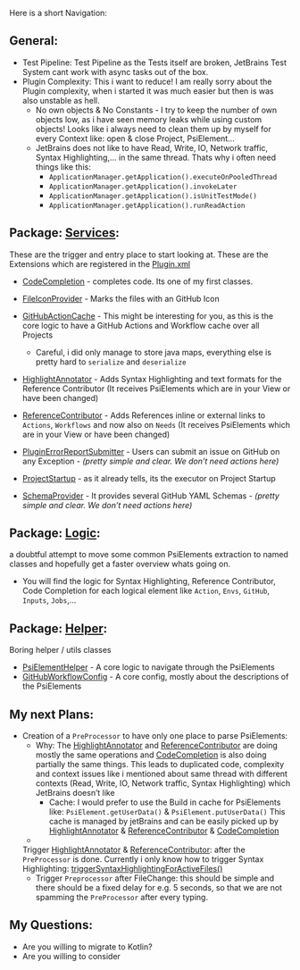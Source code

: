 Here is a short Navigation:

## General:

- Test Pipeline: Test Pipeline as the Tests itself are broken, JetBrains Test System cant work with async tasks out of
  the box.
- Plugin Complexity: This i want to reduce! I am really sorry about the Plugin complexity, when i started it was much
  easier but then is was also unstable as hell.
    - No own objects & No Constants - I try to keep the number of own objects low, as i have seen memory leaks while
      using custom objects! Looks like i always need to clean them up by myself for every Context like: open & close
      Project, PsiElement…
    - JetBrains does not like to have Read, Write, IO, Network traffic, Syntax Highlighting,… in the same thread. Thats
      why i often need things like this:
        - `ApplicationManager.getApplication().executeOnPooledThread`
        - `ApplicationManager.getApplication().invokeLater`
        - `ApplicationManager.getApplication().isUnitTestMode()`
        - `ApplicationManager.getApplication().runReadAction`

## Package:  [Services](https://github.com/YunaBraska/github-workflow-plugin/tree/main/src/main/java/com/github/yunabraska/githubworkflow/services):

These are the trigger and entry place to start looking at. These are the Extensions which are registered in
the  [Plugin.xml](https://github.com/YunaBraska/github-workflow-plugin/blob/main/src/main/resources/META-INF/plugin.xml)

- [CodeCompletion](https://github.com/YunaBraska/github-workflow-plugin/blob/main/src/main/java/com/github/yunabraska/githubworkflow/services/CodeCompletion.java)  -
  completes code. Its one of my first classes.
- [FileIconProvider](https://github.com/YunaBraska/github-workflow-plugin/blobmain/src/main/java/com/github/yunabraska/githubworkflow/services/FileIconProvider.java)  -
  Marks the files with an GitHub Icon
- [GitHubActionCache](https://github.com/YunaBraska/github-workflow-plugin/blob/main/src/main/java/com/github/yunabraska/githubworkflow/services/GitHubActionCache.java)  -
  This might be interesting for you, as this is the core logic to have a GitHub Actions and Workflow cache over all
  Projects
    - Careful, i did only manage to store java maps, everything else is pretty hard to  `serialize`  and  `deserialize`

- [HighlightAnnotator](https://github.com/YunaBraska/github-workflow-plugin/blob/main/src/main/java/com/github/yunabraska/githubworkflow/services/HighlightAnnotator.java)  -
  Adds Syntax Highlighting and text formats for the Reference Contributor (It receives PsiElements which are in your
  View or have been changed)
- [ReferenceContributor](https://github.com/YunaBraska/github-workflow-plugin/blob/main/src/main/java/com/github/yunabraska/githubworkflow/services/ReferenceContributor.java)  -
  Adds References inline or external links to  `Actions`,  `Workflows`  and now also on  `Needs`  (It receives
  PsiElements which are in your View or have been changed)
- [PluginErrorReportSubmitter](https://github.com/YunaBraska/github-workflow-plugin/blob/main/src/main/java/com/github/yunabraska/githubworkflow/services/PluginErrorReportSubmitter.java)  -
  Users can submit an issue on GitHub on any Exception -  _(pretty simple and clear. We don’t need actions here)_
- [ProjectStartup](https://github.com/YunaBraska/github-workflow-plugin/blob/main/src/main/java/com/github/yunabraska/githubworkflow/services/ProjectStartup.java)  -
  as it already tells, its the executor on Project Startup
- [SchemaProvider](https://github.com/YunaBraska/github-workflow-plugin/blob/main/src/main/java/com/github/yunabraska/githubworkflow/services/SchemaProvider.java)  -
  It provides several GitHub YAML Schemas -  _(pretty simple and clear. We don’t need actions here)_

## Package:  [Logic](https://github.com/YunaBraska/github-workflow-plugin/tree/main/src/main/java/com/github/yunabraska/githubworkflow/logic):

a doubtful attempt to move some common PsiElements extraction to named classes and hopefully get a faster overview whats
going on.

- You will find the logic for Syntax Highlighting, Reference Contributor, Code Completion for each logical element
  like  `Action`,  `Envs`,  `GitHub`,  `Inputs`,  `Jobs`,…

## Package:  [Helper](https://github.com/YunaBraska/github-workflow-plugin/tree/main/src/main/java/com/github/yunabraska/githubworkflow/helper):

Boring helper / utils classes

- [PsiElementHelper](https://github.com/YunaBraska/github-workflow-plugin/blob/main/src/main/java/com/github/yunabraska/githubworkflow/helper/PsiElementHelper.java)  -
  A core logic to navigate through the PsiElements
- [GitHubWorkflowConfig](https://github.com/YunaBraska/github-workflow-plugin/blob/main/src/main/java/com/github/yunabraska/githubworkflow/helper/GitHubWorkflowConfig.java)  -
  A core config, mostly about the descriptions of the PsiElements

## My next Plans:

- Creation of a  `PreProcessor`  to have only one place to parse PsiElements:
    - Why:
      The  [HighlightAnnotator](https://github.com/YunaBraska/github-workflow-plugin/blob/main/src/main/java/com/github/yunabraska/githubworkflow/services/HighlightAnnotator.java)
      and  [ReferenceContributor](https://github.com/YunaBraska/github-workflow-plugin/blob/main/src/main/java/com/github/yunabraska/githubworkflow/services/ReferenceContributor.java)
      are doing mostly the same operations
      and  [CodeCompletion](https://github.com/YunaBraska/github-workflow-plugin/blob/main/src/main/java/com/github/yunabraska/githubworkflow/services/CodeCompletion.java)
      is also doing partially the same things. This leads to duplicated code, complexity and context issues like i
      mentioned
      about same thread with different contexts (Read, Write, IO, Network traffic, Syntax Highlighting) which JetBrains
      doesn’t like
        - Cache: I would prefer to use the Build in cache for PsiElements
          like:  `PsiElement.getUserData()`  &  `PsiElement.putUserData()`  This cache is managed by jetBrains and can
          be
          easily
          picked up
          by  [HighlightAnnotator](https://github.com/YunaBraska/github-workflow-plugin/blob/main/src/main/java/com/github/yunabraska/githubworkflow/services/HighlightAnnotator.java)  &  [ReferenceContributor](https://github.com/YunaBraska/github-workflow-plugin/blob/main/src/main/java/com/github/yunabraska/githubworkflow/services/ReferenceContributor.java)  &  [CodeCompletion](https://github.com/YunaBraska/github-workflow-plugin/blob/main/src/main/java/com/github/yunabraska/githubworkflow/services/CodeCompletion.java)
    -
  Trigger  [HighlightAnnotator](https://github.com/YunaBraska/github-workflow-plugin/blob/main/src/main/java/com/github/yunabraska/githubworkflow/services/HighlightAnnotator.java)  &  [ReferenceContributor](https://github.com/YunaBraska/github-workflow-plugin/blob/main/src/main/java/com/github/yunabraska/githubworkflow/services/ReferenceContributor.java):
  after the  `PreProcessor`  is done. Currently i only know how to trigger Syntax
  Highlighting:  [triggerSyntaxHighlightingForActiveFiles()](https://github.com/YunaBraska/github-workflow-plugin/blob/main/src/main/java/com/github/yunabraska/githubworkflow/services/GitHubActionCache.java)
    - Trigger  `Preprocessor`  after FileChange: this should be simple and there should be a fixed delay for e.g. 5
      seconds,
      so that we are not spamming the  `PreProcessor`  after every typing.


## My Questions:
- Are you willing to migrate to Kotlin?
- Are you willing to consider 
